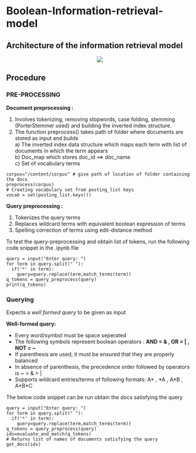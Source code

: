 # Boolean-Information-retrieval-model

## Architecture of the information retrieval model

<p align="center">
  <img src="https://user-images.githubusercontent.com/66625110/158529803-f4cba367-d838-4b2b-9dd5-0843f7ae85ce.jpg"/>
</p>

## Procedure 

### PRE-PROCESSING 
**Document preprocessing :** 
1) Involves tokenizing, removing stopwords, case folding, stemming (PorterStemmer used) and building the inverted index structure. 
2) The function preprocess() takes path of folder where documents are stored as input and builds </br>
   a) The inverted index data structure which maps each term with list of documents in which the term appears </br>
   b) Doc_map which stores doc_id ==> doc_name </br>
   c) Set of vocabulary terms </br>
```
corpus="/content/corpus" # give path of location of folder containing the docs
preprocess(corpus)
# Creating vocabulary set from posting_list keys
vocab = set(posting_list.keys())
```
**Query preprocessing :** </br>
1) Tokenizes the query terms </br>
2) Replaces wildcard terms with equivalent boolean expression of terms</br>
3) Spelling correction of terms using edit-distance method </br>

To test the query-preprocessing and obtain list of tokens, run the following code snippet in the .ipynb file </br>
```
query = input("Enter query: ")
for term in query.split(" "):
  if('*' in term):
    query=query.replace(term,match_terms(term))
q_tokens = query_preprocess(query)
print(q_tokens)

```

### Querying

Expects a *well formed query* to be given as input

**Well-formed query:** 

*   Every word/symbol must be space seperated
*   The following symbols represent boolean operators : **AND = & , OR = | , NOT = ~**
*   If parenthesis are used, it must be ensured that they are properly balanced
*   In absence of parenthesis, the precedence order followed by operators is ~ > & > |
* Supports wildcard entries/terms of following formats: A\* , \*A , A\*B , A\*B\*C 

The below code snippet can be run obtain the docs satisfying the query </br>
```
query = input("Enter query: ")
for term in query.split(" "):
  if('*' in term):
    query=query.replace(term,match_terms(term))
q_tokens = query_preprocess(query)
ids=evaluate_and_match(q_tokens)
# Returns list of names of documents satisfying the query
get_docs(ids)

```



    
